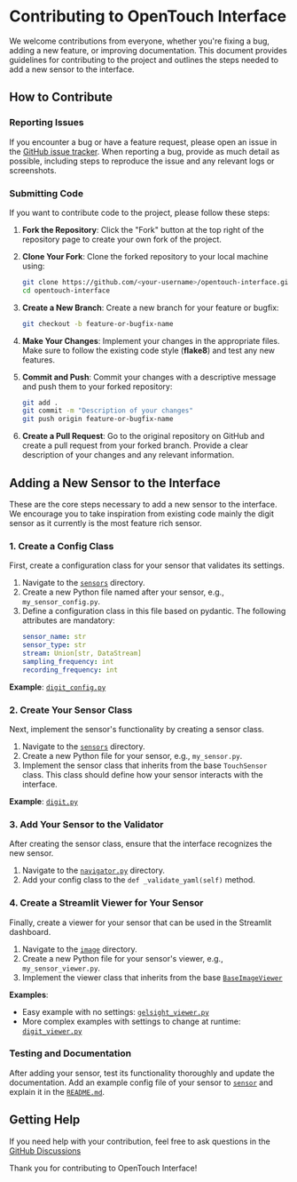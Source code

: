# Contributing to OpenTouch Interface

We welcome contributions from everyone, whether you're fixing a bug, adding a new feature, or improving documentation. This document provides guidelines for contributing to the project and outlines the steps needed to add a new sensor to the interface.

## How to Contribute

### Reporting Issues
If you encounter a bug or have a feature request, please open an issue in the [GitHub issue tracker](https://github.com/lasr-lab/opentouch-interface/issues). When reporting a bug, provide as much detail as possible, including steps to reproduce the issue and any relevant logs or screenshots.

### Submitting Code
If you want to contribute code to the project, please follow these steps:

1. **Fork the Repository**: Click the "Fork" button at the top right of the repository page to create your own fork of the project.

2. **Clone Your Fork**: Clone the forked repository to your local machine using:
   ```bash
   git clone https://github.com/<your-username>/opentouch-interface.git
   cd opentouch-interface
   ```

3. **Create a New Branch**: Create a new branch for your feature or bugfix:
   ```bash
   git checkout -b feature-or-bugfix-name
   ```

4. **Make Your Changes**: Implement your changes in the appropriate files. Make sure to follow the existing code style (**flake8**) and test any new features.

5. **Commit and Push**: Commit your changes with a descriptive message and push them to your forked repository:
   ```bash
   git add .
   git commit -m "Description of your changes"
   git push origin feature-or-bugfix-name
   ```

6. **Create a Pull Request**: Go to the original repository on GitHub and create a pull request from your forked branch. Provide a clear description of your changes and any relevant information.


## Adding a New Sensor to the Interface

These are the core steps necessary to add a new sensor to the interface.
We encourage you
to take inspiration from existing code mainly the digit sensor as it currently is the most feature rich sensor.

### 1. Create a Config Class
First, create a configuration class for your sensor that validates its settings.

1. Navigate to the [`sensors`](opentouch_interface/interface/dataclasses/validation/sensors) directory.
2. Create a new Python file named after your sensor, e.g., `my_sensor_config.py`.
3. Define a configuration class in this file based on pydantic. The following attributes are mandatory:
   ```yaml
   sensor_name: str
   sensor_type: str
   stream: Union[str, DataStream]
   sampling_frequency: int
   recording_frequency: int
   ```

**Example**: [`digit_config.py`](opentouch_interface/interface/dataclasses/validation/sensors/digit_config.py)

### 2. Create Your Sensor Class
Next, implement the sensor's functionality by creating a sensor class.

1. Navigate to the [`sensors`](opentouch_interface/interface/sensors) directory.
2. Create a new Python file for your sensor, e.g., `my_sensor.py`.
3. Implement the sensor class that inherits from the base `TouchSensor` class. This class should define how your sensor interacts with the interface.

**Example**: [`digit.py`](opentouch_interface/interface/sensors/digit.py)

### 3. Add Your Sensor to the Validator
After creating the sensor class, ensure that the interface recognizes the new sensor.

1. Navigate to the [`navigator.py`](opentouch_interface/interface/dataclasses/validation/validator.py) directory.
2. Add your config class to the `def _validate_yaml(self)` method.

### 4. Create a Streamlit Viewer for Your Sensor
Finally, create a viewer for your sensor that can be used in the Streamlit dashboard.

1. Navigate to the [`image`](opentouch_interface/dashboard/menu/viewers/image) directory.
2. Create a new Python file for your sensor's viewer, e.g., `my_sensor_viewer.py`.
3. Implement the viewer class that inherits from the base [`BaseImageViewer`](opentouch_interface/dashboard/menu/viewers/base/image_viewer.py) 

**Examples**:
- Easy example with no settings: [`gelsight_viewer.py`](opentouch_interface/dashboard/menu/viewers/image/gelsight_viewer.py)
- More complex examples with settings to change at runtime: [`digit_viewer.py`](opentouch_interface/dashboard/menu/viewers/image/digit_viewer.py)

### Testing and Documentation
After adding your sensor, test its functionality thoroughly and update the documentation.
Add an example config file of your sensor to [`sensor`](examples/simple/conf/sensor) and explain it in the [`README.md`](README.md).

## Getting Help
If you need help with your contribution, feel free to ask questions in the [GitHub Discussions](https://github.com/lasr-lab/opentouch-interface/discussions)

Thank you for contributing to OpenTouch Interface!
